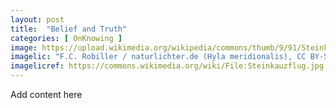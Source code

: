 ```yaml
---
layout: post
title:  "Belief and Truth"
categories: [ OnKnowing ]
image: https://upload.wikimedia.org/wikipedia/commons/thumb/9/91/Steinkauzflug.jpg/512px-Steinkauzflug.jpg
imagelic: "F.C. Robiller / naturlichter.de (Hyla meridionalis), CC BY-SA 3.0 &lt;https://creativecommons.org/licenses/by-sa/3.0&gt;, via Wikimedia Commons"
imagelicref: https://commons.wikimedia.org/wiki/File:Steinkauzflug.jpg
---
```

Add content here